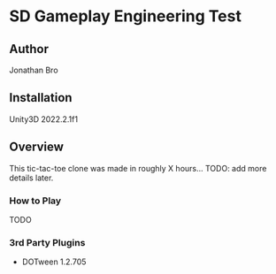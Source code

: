 # SD Gameplay Engineering Test

## Author

Jonathan Bro

## Installation

Unity3D 2022.2.1f1

## Overview

This tic-tac-toe clone was made in roughly X hours... 
TODO: add more details later.

### How to Play

TODO

### 3rd Party Plugins

- DOTween 1.2.705
